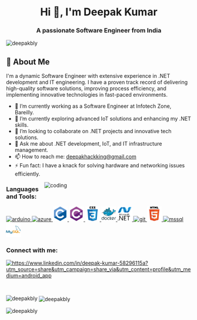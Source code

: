<h1 align="center">Hi 👋, I'm Deepak Kumar</h1>
<h3 align="center">A passionate Software Engineer from India</h3>

<p align="left"> <img src="https://komarev.com/ghpvc/?username=deepakbly&label=Profile%20views&color=0e75b6&style=flat" alt="deepakbly" /> </p>


## 🚀 About Me
I'm a dynamic Software Engineer with extensive experience in .NET development and IT engineering. I have a proven track record of delivering high-quality software solutions, improving process efficiency, and implementing innovative technologies in fast-paced environments.

- 🔭 I’m currently working as a Software Engineer at Infotech Zone, Bareilly.
- 🌱 I’m currently exploring advanced IoT solutions and enhancing my .NET skills.
- 👯 I’m looking to collaborate on .NET projects and innovative tech solutions.
- 💬 Ask me about .NET development, IoT, and IT infrastructure management.
- 📫 How to reach me: [deepakhackking@gmail.com](mailto:deepakhackking@gmail.com)
- ⚡ Fun fact: I have a knack for solving hardware and networking issues efficiently.

<img align="right" alt="coding" width="400" src="https://user-images.githubusercontent.com/55389276/140866485-8fb1c876-9a8f-4d6a-98dc-08c4981eaf70.gif">

<h3 align="left">Languages and Tools:</h3>
<p align="left"> <a href="https://www.arduino.cc/" target="_blank" rel="noreferrer"> <img src="https://cdn.worldvectorlogo.com/logos/arduino-1.svg" alt="arduino" width="40" height="40"/> </a> <a href="https://azure.microsoft.com/en-in/" target="_blank" rel="noreferrer"> <img src="https://www.vectorlogo.zone/logos/microsoft_azure/microsoft_azure-icon.svg" alt="azure" width="40" height="40"/> </a> <a href="https://www.cprogramming.com/" target="_blank" rel="noreferrer"> <img src="https://raw.githubusercontent.com/devicons/devicon/master/icons/c/c-original.svg" alt="c" width="40" height="40"/> </a> <a href="https://www.w3schools.com/cs/" target="_blank" rel="noreferrer"> <img src="https://raw.githubusercontent.com/devicons/devicon/master/icons/csharp/csharp-original.svg" alt="csharp" width="40" height="40"/> </a> <a href="https://www.w3schools.com/css/" target="_blank" rel="noreferrer"> <img src="https://raw.githubusercontent.com/devicons/devicon/master/icons/css3/css3-original-wordmark.svg" alt="css3" width="40" height="40"/> </a> <a href="https://www.docker.com/" target="_blank" rel="noreferrer"> <img src="https://raw.githubusercontent.com/devicons/devicon/master/icons/docker/docker-original-wordmark.svg" alt="docker" width="40" height="40"/> </a> <a href="https://dotnet.microsoft.com/" target="_blank" rel="noreferrer"> <img src="https://raw.githubusercontent.com/devicons/devicon/master/icons/dot-net/dot-net-original-wordmark.svg" alt="dotnet" width="40" height="40"/> </a> <a href="https://git-scm.com/" target="_blank" rel="noreferrer"> <img src="https://www.vectorlogo.zone/logos/git-scm/git-scm-icon.svg" alt="git" width="40" height="40"/> </a> <a href="https://www.w3.org/html/" target="_blank" rel="noreferrer"> <img src="https://raw.githubusercontent.com/devicons/devicon/master/icons/html5/html5-original-wordmark.svg" alt="html5" width="40" height="40"/> </a> <a href="https://www.microsoft.com/en-us/sql-server" target="_blank" rel="noreferrer"> <img src="https://www.svgrepo.com/show/303229/microsoft-sql-server-logo.svg" alt="mssql" width="40" height="40"/> </a> <a href="https://www.mysql.com/" target="_blank" rel="noreferrer"> <img src="https://raw.githubusercontent.com/devicons/devicon/master/icons/mysql/mysql-original-wordmark.svg" alt="mysql" width="40" height="40"/> </a> </p>

<h3 align="left">Connect with me:</h3>
<p align="left">
<a href="https://linkedin.com/in/https://www.linkedin.com/in/deepak-kumar-58296115a?utm_source=share&utm_campaign=share_via&utm_content=profile&utm_medium=android_app" target="blank"><img align="center" src="https://raw.githubusercontent.com/rahuldkjain/github-profile-readme-generator/master/src/images/icons/Social/linked-in-alt.svg" alt="https://www.linkedin.com/in/deepak-kumar-58296115a?utm_source=share&utm_campaign=share_via&utm_content=profile&utm_medium=android_app" height="30" width="40" /></a>
</p>

<br/>

<p><img align="left" src="https://github-readme-stats.vercel.app/api/top-langs?username=deepakbly&show_icons=true&locale=en&layout=compact" alt="deepakbly" /></p>

<p>&nbsp;<img align="center" src="https://github-readme-stats.vercel.app/api?username=deepakbly&show_icons=true&locale=en" alt="deepakbly" /></p>

<p><img align="center" src="https://github-readme-streak-stats.herokuapp.com/?user=deepakbly&" alt="deepakbly" /></p>
